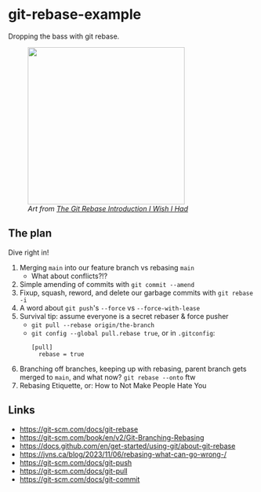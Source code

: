 # git-rebase-example

Dropping the bass with git rebase.

<figure>
  <img
    alt=""
    height="320"
    loading="lazy"
    src="https://res.cloudinary.com/practicaldev/image/fetch/s--hoIMx6MM--/c_limit%2Cf_auto%2Cfl_progressive%2Cq_auto%2Cw_800/https://thepracticaldev.s3.amazonaws.com/i/7qzryt6xov0hcsmek83n.jpg"
    width="auto"
  />
  <figcaption>
    <i>Art from <a href="https://dev.to/maxwell_dev/the-git-rebase-introduction-i-wish-id-had">The Git Rebase Introduction I Wish I Had</a></i>
  </figcaption>
</figure>

## The plan

Dive right in!

1. Merging `main` into our feature branch vs rebasing `main`
   * What about conflicts?!?
1. Simple amending of commits with `git commit --amend`
1. Fixup, squash, reword, and delete our garbage commits with `git rebase -i`
1. A word about `git push`'s `--force` vs `--force-with-lease`
1. Survival tip: assume everyone is a secret rebaser & force pusher
   * `git pull --rebase origin/the-branch`
   * `git config --global pull.rebase true`, or in `.gitconfig`:
      ```
      [pull]
        rebase = true
      ```
1. Branching off branches, keeping up with rebasing, parent branch gets merged
   to `main`, and what now? `git rebase --onto` ftw
1. Rebasing Etiquette, or: How to Not Make People Hate You

## Links

* https://git-scm.com/docs/git-rebase
* https://git-scm.com/book/en/v2/Git-Branching-Rebasing
* https://docs.github.com/en/get-started/using-git/about-git-rebase
* https://jvns.ca/blog/2023/11/06/rebasing-what-can-go-wrong-/
* https://git-scm.com/docs/git-push
* https://git-scm.com/docs/git-pull
* https://git-scm.com/docs/git-commit
